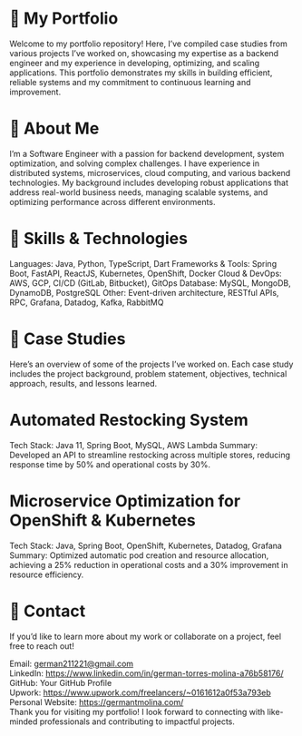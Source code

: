 
# 💼 My Portfolio
Welcome to my portfolio repository! Here, I’ve compiled case studies from various projects I’ve worked on, showcasing my expertise as a backend engineer and my experience in developing, optimizing, and scaling applications. This portfolio demonstrates my skills in building efficient, reliable systems and my commitment to continuous learning and improvement.

# 🔹 About Me
I’m a Software Engineer with a passion for backend development, system optimization, and solving complex challenges. I have experience in distributed systems, microservices, cloud computing, and various backend technologies. My background includes developing robust applications that address real-world business needs, managing scalable systems, and optimizing performance across different environments.

# 🔹 Skills & Technologies
Languages: Java, Python, TypeScript, Dart
Frameworks & Tools: Spring Boot, FastAPI, ReactJS, Kubernetes, OpenShift, Docker
Cloud & DevOps: AWS, GCP, CI/CD (GitLab, Bitbucket), GitOps
Database: MySQL, MongoDB, DynamoDB, PostgreSQL
Other: Event-driven architecture, RESTful APIs, RPC, Grafana, Datadog, Kafka, RabbitMQ
# 🔹 Case Studies
Here’s an overview of some of the projects I’ve worked on. Each case study includes the project background, problem statement, objectives, technical approach, results, and lessons learned.

# Automated Restocking System

Tech Stack: Java 11, Spring Boot, MySQL, AWS Lambda
Summary: Developed an API to streamline restocking across multiple stores, reducing response time by 50% and operational costs by 30%.
# Microservice Optimization for OpenShift & Kubernetes

Tech Stack: Java, Spring Boot, OpenShift, Kubernetes, Datadog, Grafana
Summary: Optimized automatic pod creation and resource allocation, achieving a 25% reduction in operational costs and a 30% improvement in resource efficiency.

# 🔹 Contact
If you’d like to learn more about my work or collaborate on a project, feel free to reach out!

Email: german211221@gmail.com  
LinkedIn: https://www.linkedin.com/in/german-torres-molina-a76b58176/  
GitHub: Your GitHub Profile  
Upwork: https://www.upwork.com/freelancers/~0161612a0f53a793eb  
Personal Website: https://germantmolina.com/  
Thank you for visiting my portfolio! I look forward to connecting with like-minded professionals and contributing to impactful projects.

